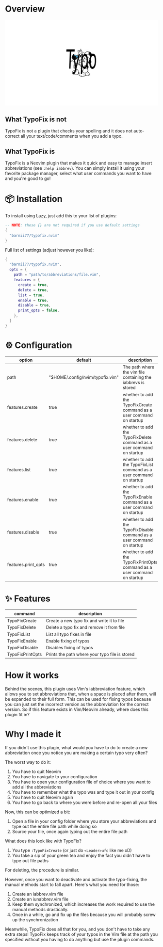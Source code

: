 # Overview
![typofix](docs/typo-ide-fix.png)

## What TypoFix is **not**
TypoFix is not a plugin that checks your spelling and it does not auto-correct all your text/code/comments when you add a typo.

## What TypoFix is
TypoFix is a Neovim plugin that makes it quick and easy to manage insert abbreviations (see `:help iabbrev`).
You can simply install it using your favorite package manager, select what user commands you want to have and you're good to go!

# 📦 Installation
To install using Lazy, just add this to your list of plugins:
```lua
-- NOTE: these {} are not required if you use default settings
{
  "barnii77/typofix.nvim"
}
```

Full list of settings (adjust however you like):
```lua
{
  "barnii77/typofix.nvim",
  opts = {
    path = "path/to/abbreviations/file.vim",
    features = {
      create = true,
      delete = true,
      list = true,
      enable = true,
      disable = true,
      print_opts = false,
    },
  }
}
```

# ⚙️ Configuration
| option | default | description |
|--------|---------|-------------|
| path   | "$HOME/.config/nvim/typofix.vim" | The path where the vim file containing the iabbrevs is stored |
| features.create | true | whether to add the TypoFixCreate command as a user command on startup |
| features.delete | true | whether to add the TypoFixDelete command as a user command on startup |
| features.list | true | whether to add the TypoFixList command as a user command on startup |
| features.enable | true | whether to add the TypoFixEnable command as a user command on startup |
| features.disable | true | whether to add the TypoFixDisable command as a user command on startup |
| features.print_opts | true | whether to add the TypoFixPrintOpts command as a user command on startup |

# ✨ Features
| command | description |
|---------|-------------|
| TypoFixCreate | Create a new typo fix and write it to file |
| TypoFixDelete | Delete a typo fix and remove it from file |
| TypoFixList | List all typo fixes in file |
| TypoFixEnable | Enable fixing of typos |
| TypoFixDisable | Disables fixing of typos |
| TypoFixPrintOpts | Prints the path where your typo file is stored |

# How it works
Behind the scenes, this plugin uses Vim's iabbreviation feature, which allows you to set abbreviations that, when a space is placed after them, will be expanded to their full form. This can be used for fixing typos because you can just set the incorrect version as the abbreviation for the correct version. So if this feature exists in Vim/Neovim already, where does this plugin fit in?

# Why I made it
If you didn't use this plugin, what would you have to do to create a new abbreviation once you notice you are making a certain typo very often?

The worst way to do it:
1. You have to quit Neovim
2. You have to navigate to your configuration
3. You have to open your configuration file of choice where you want to add all the abbreviations
4. You have to remember what the typo was and type it out in your config
5. You have to quit Neovim again
6. You have to go back to where you were before and re-open all your files

Now, this can be optimized a bit:
1. Open a file in your config folder where you store your abbreviations and type out the entire file path while doing so
2. Source your file, once again typing out the entire file path

What does this look like with TypoFix?
1. You type `:TypoFixCreate` (or just do `<Leader>ufc` like me xD)
2. You take a sip of your green tea and enjoy the fact you didn't have to type out file paths

For deleting, the procedure is similar.

However, once you want to deactivate and activate the typo-fixing, the manual methods start to fall apart. Here's what you need for those:
1. Create an iabbrev.vim file
2. Create an iunabbrev.vim file
3. Keep them synchronized, which increases the work required to use the manual methods drastically.
4. Once in a while, go and fix up the files because you will probably screw up the synchronization

Meanwhile, TypoFix does all that for you, and you don't have to take any extra steps!
TypoFix keeps track of your typos in the Vim file at the path you specified without you having to do anything but use the plugin commands.
